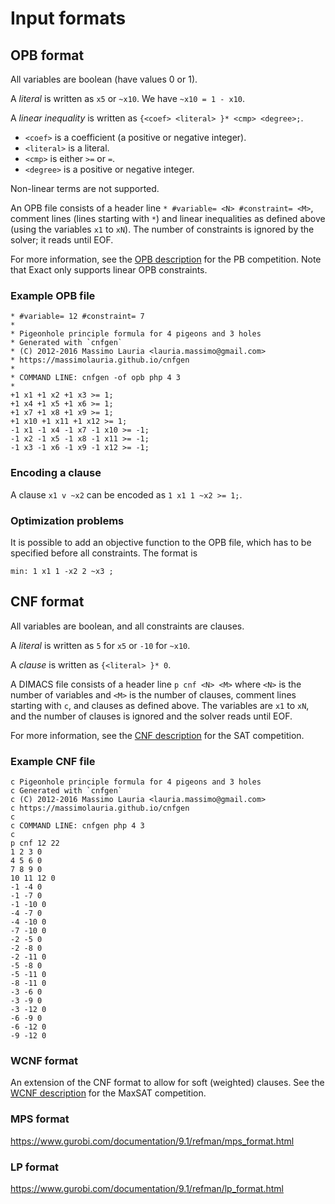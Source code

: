 # Input formats

## OPB format

All variables are boolean (have values 0 or 1).

A *literal* is written as `x5` or `~x10`. We have `~x10 = 1 - x10`.

A *linear inequality* is written as `{<coef> <literal> }* <cmp> <degree>;`.
- `<coef>` is a coefficient (a positive or negative integer).
- `<literal>` is a literal.
- `<cmp>` is either `>=` or `=`.
- `<degree>` is a positive or negative integer.

Non-linear terms are not supported.

An OPB file consists of a header line `* #variable= <N> #constraint= <M>`, comment lines (lines starting with `*`)
and linear inequalities as defined above (using the variables `x1` to `xN`). The number of constraints is ignored by the solver; it reads until EOF.

For more information, see the [OPB description](http://www.cril.univ-artois.fr/PB16/format.pdf) for the PB competition.
Note that Exact only supports linear OPB constraints.

### Example OPB file

```
* #variable= 12 #constraint= 7
*
* Pigeonhole principle formula for 4 pigeons and 3 holes
* Generated with `cnfgen`
* (C) 2012-2016 Massimo Lauria <lauria.massimo@gmail.com>
* https://massimolauria.github.io/cnfgen
*
* COMMAND LINE: cnfgen -of opb php 4 3
*
+1 x1 +1 x2 +1 x3 >= 1;
+1 x4 +1 x5 +1 x6 >= 1;
+1 x7 +1 x8 +1 x9 >= 1;
+1 x10 +1 x11 +1 x12 >= 1;
-1 x1 -1 x4 -1 x7 -1 x10 >= -1;
-1 x2 -1 x5 -1 x8 -1 x11 >= -1;
-1 x3 -1 x6 -1 x9 -1 x12 >= -1;
```

### Encoding a clause

A clause `x1 v ~x2` can be encoded as `1 x1 1 ~x2 >= 1;`.

### Optimization problems

It is possible to add an objective function to the OPB file, which has to be specified before all constraints.
The format is

```
min: 1 x1 1 -x2 2 ~x3 ;
```

## CNF format

All variables are boolean, and all constraints are clauses.

A *literal* is written as `5` for `x5` or `-10` for `~x10`.

A *clause* is written as `{<literal> }* 0`.

A DIMACS file consists of a header line `p cnf <N> <M>` where `<N>` is the number of variables and `<M>` is the number of clauses,
comment lines starting with `c`, and clauses as defined above. The variables are `x1` to `xN`, and the number of clauses is ignored and the solver reads until EOF.

For more information, see the [CNF description](https://www.satcompetition.org/2011/format-benchmarks2011.html) for the SAT competition.

### Example CNF file

```
c Pigeonhole principle formula for 4 pigeons and 3 holes
c Generated with `cnfgen`
c (C) 2012-2016 Massimo Lauria <lauria.massimo@gmail.com>
c https://massimolauria.github.io/cnfgen
c
c COMMAND LINE: cnfgen php 4 3
c
p cnf 12 22
1 2 3 0
4 5 6 0
7 8 9 0
10 11 12 0
-1 -4 0
-1 -7 0
-1 -10 0
-4 -7 0
-4 -10 0
-7 -10 0
-2 -5 0
-2 -8 0
-2 -11 0
-5 -8 0
-5 -11 0
-8 -11 0
-3 -6 0
-3 -9 0
-3 -12 0
-6 -9 0
-6 -12 0
-9 -12 0
```

### WCNF format

An extension of the CNF format to allow for soft (weighted) clauses. See the [WCNF description](https://maxsat-evaluations.github.io/2018/rules.html#input) for the MaxSAT competition.

### MPS format

https://www.gurobi.com/documentation/9.1/refman/mps_format.html

### LP format

https://www.gurobi.com/documentation/9.1/refman/lp_format.html
